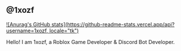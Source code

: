 ## @1xozf
[![Anurag's GitHub stats](https://github-readme-stats.vercel.app/api?username=1xozf, locale="tk")](https://github.com/anuraghazra/github-readme-stats)

Hello! I am 1xozf, a Roblox Game Developer & Discord Bot Developer.
